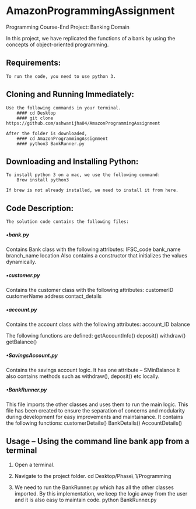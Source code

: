 # AmazonProgrammingAssignment
Programming Course-End Project: Banking Domain

In this project, we have replicated the functions of a bank by using the concepts of object-oriented programming.



## Requirements:
	To run the code, you need to use python 3.
	

## Cloning and Running Immediately:
	Use the following commands in your terminal.
		#### cd Desktop
		#### git clone https://github.com/ashwanijha04/AmazonProgrammingAssignment
		
	After the folder is downloaded,
		#### cd AmazonProgrammingAssignment
		#### python3 BankRunner.py


## Downloading and Installing Python:
	To install python 3 on a mac, we use the following command:
		Brew install python3
	
	If brew is not already installed, we need to install it from here.

## Code Description:

	The solution code contains the following files:


##### •bank.py 
Contains Bank class with the following attributes:
    IFSC_code
    bank_name
    branch_name
    location
Also contains a constructor that initializes the values dynamically.



##### •customer.py
Contains the customer class with the following attributes:
    customerID
    customerName
    address
    contact_details


##### •account.py
Contains the account class with the following attributes:
    account_ID 
    balance

The following functions are defined:
    getAccountInfo()
    deposit()
    withdraw()
    getBalance()
 


##### •SavingsAccount.py
Contains the savings account logic.
It has one attribute – SMinBalance
It also contains methods such as withdraw(), deposit() etc locally.


##### •BankRunner.py
This file imports the other classes and uses them to run the main logic.
This file has been created to ensure the separation of concerns and modularity during development for easy improvements and maintainance.
It contains the following functions:
customerDetails()
BankDetails()
AccountDetails()


## Usage – Using the command line bank app from a terminal
1)	Open a terminal.
2)	Navigate to the project folder.
cd Desktop/Phase\ 1/Programming
		
3)	We need to run the BankRunner.py which has all the other classes imported. By this implementation, we keep the logic away from the user and it is also easy to maintain code.
python BankRunner.py 


